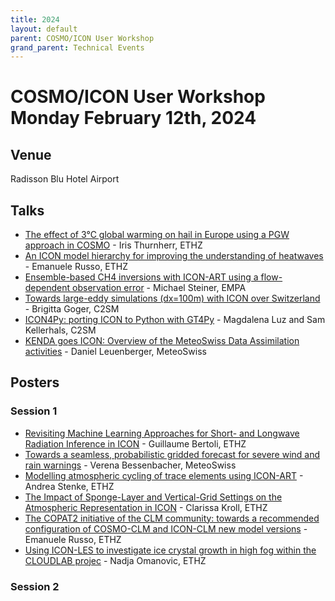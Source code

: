 ```yaml
---
title: 2024
layout: default
parent: COSMO/ICON User Workshop
grand_parent: Technical Events
---
```

# COSMO/ICON User Workshop Monday February 12th, 2024

## Venue
Radisson Blu Hotel Airport

## Talks
  - [The effect of 3°C global warming on hail in Europe using a PGW approach in COSMO](https://polybox.ethz.ch/index.php/s/YrrjPKqyjBuKSfz) - Iris Thurnherr, ETHZ
  - [An ICON model hierarchy for improving the understanding of heatwaves](https://polybox.ethz.ch/index.php/s/Pnr9KB6IJqox1rB) - Emanuele Russo, ETHZ
  - [Ensemble-based CH4 inversions with ICON-ART using a flow-dependent observation error](https://polybox.ethz.ch/index.php/s/R6OLGLFNfrTBi5e) - Michael Steiner, EMPA
  - [Towards large-eddy simulations (dx=100m) with ICON over Switzerland](https://polybox.ethz.ch/index.php/s/WVr4NTua5AZg192) - Brigitta Goger, C2SM
  - [ICON4Py: porting ICON to Python with GT4Py](https://polybox.ethz.ch/index.php/s/VmWea96etuKvRTz) - Magdalena Luz and Sam Kellerhals, C2SM
  - [KENDA goes ICON: Overview of the MeteoSwiss Data Assimilation activities](https://polybox.ethz.ch/index.php/s/vAWC3IBVk6sFQeX) - Daniel Leuenberger, MeteoSwiss
## Posters
### Session 1
  - [Revisiting Machine Learning Approaches for Short- and Longwave Radiation Inference in ICON](https://polybox.ethz.ch/index.php/s/Fujfn316ILITG1p) - Guillaume Bertoli, ETHZ
  - [Towards a seamless, probabilistic gridded forecast for severe wind and rain warnings](https://polybox.ethz.ch/index.php/s/K3KTxzemr95AaDx) - Verena Bessenbacher, MeteoSwiss
  - [Modelling atmospheric cycling of trace elements using ICON-ART](https://polybox.ethz.ch/index.php/s/aDnNPrTZwgfiF7U) - Andrea Stenke, ETHZ
  - [The Impact of Sponge-Layer and Vertical-Grid Settings on the Atmospheric Representation in ICON](wrong/link) - Clarissa Kroll, ETHZ
  - [The COPAT2 initiative of the CLM community: towards a recommended configuration of COSMO-CLM and ICON-CLM new model versions](https://polybox.ethz.ch/index.php/s/4UIU4s5SZkiMx5g) - Emanuele Russo, ETHZ
  - [Using ICON-LES to investigate ice crystal growth in high fog within the CLOUDLAB projec](https://polybox.ethz.ch/index.php/s/A3WqttZzA9XKiMj) - Nadja Omanovic, ETHZ

### Session 2
